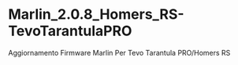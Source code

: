 # Marlin_2.0.8_Homers_RS-TevoTarantulaPRO
Aggiornamento Firmware Marlin Per Tevo Tarantula PRO/Homers RS
